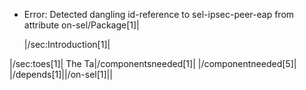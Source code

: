 * Error: Detected dangling id-reference to sel-ipsec-peer-eap from attribute
        on-sel/Package[1]|

  |/sec:Introduction[1]|
	
|/sec:toes[1]|
		The Ta|/componentsneeded[1]|
			|/componentneeded[5]|
				|/depends[1]||/on-sel[1]||
